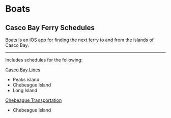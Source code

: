 Boats
====
Casco Bay Ferry Schedules
----

Boats is an iOS app for finding the next ferry to and from the islands of Casco Bay.

----

Includes schedules for the following:

[Casco Bay Lines](http://www.cascobaylines.com)

* Peaks island
* Chebeague Island
* Long Island

[Chebeague Transportation](http://www.chebeaguetrans.com)

* Chebeague Island
